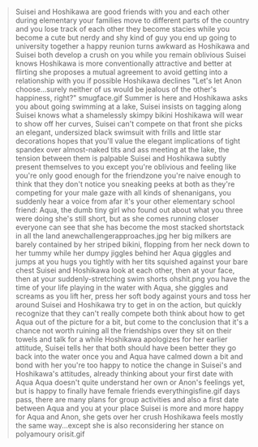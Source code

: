 >Suisei and Hoshikawa are good friends with you and each other during elementary
>your families move to different parts of the country and you lose track of each other
>they become stacies while you become a cute but nerdy and shy kind of guy
>you end up going to university together
>a happy reunion turns awkward as Hoshikawa and Suisei both develop a crush on you while you remain oblivious
>Suisei knows Hoshikawa is more conventionally attractive and better at flirting
>she proposes a mutual agreement to avoid getting into a relationship with you if possible
>Hoshikawa declines
>"Let's let Anon choose...surely neither of us would be jealous of the other's happiness, right?"
>smugface.gif
>Summer is here and Hoshikawa asks you about going swimming at a lake, Suisei insists on tagging along
>Suisei knows what a shamelessly skimpy bikini Hoshikawa will wear to show off her curves, Suisei can't compete on that front
>she picks an elegant, undersized black swimsuit with frills and little star decorations
>hopes that you'll value the elegant implications of tight spandex over almost-naked tits and ass
>meeting at the lake, the tension between them is palpable
>Suisei and Hoshikawa subtly present themselves to you
>except you're oblivious and feeling like you're only good enough for the friendzone
>you're naive enough to think that they don't notice you sneaking peeks at both
>as they're competing for your male gaze with all kinds of shenanigans, you suddenly hear a voice from afar
>it's your other elementary school friend: Aqua, the dumb tiny girl who found out about what you three were doing
>she's still short, but as she comes running closer everyone can see that she has become the most stacked shortstack in all the land
>anewchallengerapproaches.jpg
>her big milkers are barely contained by her striped bikini, flopping from her neck down to her tummy while her dumpy jiggles behind her
>Aqua giggles and jumps at you
>hugs you tightly with her tits squished against your bare chest
>Suisei and Hoshikawa look at each other, then at your face, then at your suddenly-stretching swim shorts
>ohshit.png
>you have the time of your life playing in the water with Aqua, she giggles and screams as you lift her, press her soft body against yours and toss her around
>Suisei and Hoshikawa try to get in on the action, but quickly recognize that they can't really compete
>both think about how to get Aqua out of the picture for a bit, but come to the conclusion that it's a chance not worth ruining all the friendships over
>they sit on their towels and talk for a while
>Hoshikawa apologizes for her earlier attitude, Suisei tells her that both should have been better
>they go back into the water once you and Aqua have calmed down a bit and bond with her
>you're too happy to notice the change in Suisei's and Hoshikawa's attitudes, already thinking about your first date with Aqua
>Aqua doesn't quite understand her own or Anon's feelings yet, but is happy to finally have female friends
>everythingisfine.gif
>days pass, there are many plans for group activities and also a first date between Aqua and you at your place
>Suisei is more and more happy for Aqua and Anon, she gets over her crush
>Hoshikawa feels mostly the same way...except she is also reconsidering her stance on polyamoury
>orisit.gif
